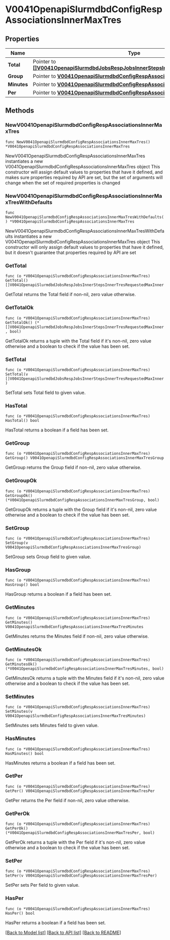 # V0041OpenapiSlurmdbdConfigRespAssociationsInnerMaxTres

## Properties

Name | Type | Description | Notes
------------ | ------------- | ------------- | -------------
**Total** | Pointer to [**[]V0041OpenapiSlurmdbdJobsRespJobsInnerStepsInnerTresRequestedMaxInner**](V0041OpenapiSlurmdbdJobsRespJobsInnerStepsInnerTresRequestedMaxInner.md) | GrpTRES | [optional] 
**Group** | Pointer to [**V0041OpenapiSlurmdbdConfigRespAssociationsInnerMaxTresGroup**](V0041OpenapiSlurmdbdConfigRespAssociationsInnerMaxTresGroup.md) |  | [optional] 
**Minutes** | Pointer to [**V0041OpenapiSlurmdbdConfigRespAssociationsInnerMaxTresMinutes**](V0041OpenapiSlurmdbdConfigRespAssociationsInnerMaxTresMinutes.md) |  | [optional] 
**Per** | Pointer to [**V0041OpenapiSlurmdbdConfigRespAssociationsInnerMaxTresPer**](V0041OpenapiSlurmdbdConfigRespAssociationsInnerMaxTresPer.md) |  | [optional] 

## Methods

### NewV0041OpenapiSlurmdbdConfigRespAssociationsInnerMaxTres

`func NewV0041OpenapiSlurmdbdConfigRespAssociationsInnerMaxTres() *V0041OpenapiSlurmdbdConfigRespAssociationsInnerMaxTres`

NewV0041OpenapiSlurmdbdConfigRespAssociationsInnerMaxTres instantiates a new V0041OpenapiSlurmdbdConfigRespAssociationsInnerMaxTres object
This constructor will assign default values to properties that have it defined,
and makes sure properties required by API are set, but the set of arguments
will change when the set of required properties is changed

### NewV0041OpenapiSlurmdbdConfigRespAssociationsInnerMaxTresWithDefaults

`func NewV0041OpenapiSlurmdbdConfigRespAssociationsInnerMaxTresWithDefaults() *V0041OpenapiSlurmdbdConfigRespAssociationsInnerMaxTres`

NewV0041OpenapiSlurmdbdConfigRespAssociationsInnerMaxTresWithDefaults instantiates a new V0041OpenapiSlurmdbdConfigRespAssociationsInnerMaxTres object
This constructor will only assign default values to properties that have it defined,
but it doesn't guarantee that properties required by API are set

### GetTotal

`func (o *V0041OpenapiSlurmdbdConfigRespAssociationsInnerMaxTres) GetTotal() []V0041OpenapiSlurmdbdJobsRespJobsInnerStepsInnerTresRequestedMaxInner`

GetTotal returns the Total field if non-nil, zero value otherwise.

### GetTotalOk

`func (o *V0041OpenapiSlurmdbdConfigRespAssociationsInnerMaxTres) GetTotalOk() (*[]V0041OpenapiSlurmdbdJobsRespJobsInnerStepsInnerTresRequestedMaxInner, bool)`

GetTotalOk returns a tuple with the Total field if it's non-nil, zero value otherwise
and a boolean to check if the value has been set.

### SetTotal

`func (o *V0041OpenapiSlurmdbdConfigRespAssociationsInnerMaxTres) SetTotal(v []V0041OpenapiSlurmdbdJobsRespJobsInnerStepsInnerTresRequestedMaxInner)`

SetTotal sets Total field to given value.

### HasTotal

`func (o *V0041OpenapiSlurmdbdConfigRespAssociationsInnerMaxTres) HasTotal() bool`

HasTotal returns a boolean if a field has been set.

### GetGroup

`func (o *V0041OpenapiSlurmdbdConfigRespAssociationsInnerMaxTres) GetGroup() V0041OpenapiSlurmdbdConfigRespAssociationsInnerMaxTresGroup`

GetGroup returns the Group field if non-nil, zero value otherwise.

### GetGroupOk

`func (o *V0041OpenapiSlurmdbdConfigRespAssociationsInnerMaxTres) GetGroupOk() (*V0041OpenapiSlurmdbdConfigRespAssociationsInnerMaxTresGroup, bool)`

GetGroupOk returns a tuple with the Group field if it's non-nil, zero value otherwise
and a boolean to check if the value has been set.

### SetGroup

`func (o *V0041OpenapiSlurmdbdConfigRespAssociationsInnerMaxTres) SetGroup(v V0041OpenapiSlurmdbdConfigRespAssociationsInnerMaxTresGroup)`

SetGroup sets Group field to given value.

### HasGroup

`func (o *V0041OpenapiSlurmdbdConfigRespAssociationsInnerMaxTres) HasGroup() bool`

HasGroup returns a boolean if a field has been set.

### GetMinutes

`func (o *V0041OpenapiSlurmdbdConfigRespAssociationsInnerMaxTres) GetMinutes() V0041OpenapiSlurmdbdConfigRespAssociationsInnerMaxTresMinutes`

GetMinutes returns the Minutes field if non-nil, zero value otherwise.

### GetMinutesOk

`func (o *V0041OpenapiSlurmdbdConfigRespAssociationsInnerMaxTres) GetMinutesOk() (*V0041OpenapiSlurmdbdConfigRespAssociationsInnerMaxTresMinutes, bool)`

GetMinutesOk returns a tuple with the Minutes field if it's non-nil, zero value otherwise
and a boolean to check if the value has been set.

### SetMinutes

`func (o *V0041OpenapiSlurmdbdConfigRespAssociationsInnerMaxTres) SetMinutes(v V0041OpenapiSlurmdbdConfigRespAssociationsInnerMaxTresMinutes)`

SetMinutes sets Minutes field to given value.

### HasMinutes

`func (o *V0041OpenapiSlurmdbdConfigRespAssociationsInnerMaxTres) HasMinutes() bool`

HasMinutes returns a boolean if a field has been set.

### GetPer

`func (o *V0041OpenapiSlurmdbdConfigRespAssociationsInnerMaxTres) GetPer() V0041OpenapiSlurmdbdConfigRespAssociationsInnerMaxTresPer`

GetPer returns the Per field if non-nil, zero value otherwise.

### GetPerOk

`func (o *V0041OpenapiSlurmdbdConfigRespAssociationsInnerMaxTres) GetPerOk() (*V0041OpenapiSlurmdbdConfigRespAssociationsInnerMaxTresPer, bool)`

GetPerOk returns a tuple with the Per field if it's non-nil, zero value otherwise
and a boolean to check if the value has been set.

### SetPer

`func (o *V0041OpenapiSlurmdbdConfigRespAssociationsInnerMaxTres) SetPer(v V0041OpenapiSlurmdbdConfigRespAssociationsInnerMaxTresPer)`

SetPer sets Per field to given value.

### HasPer

`func (o *V0041OpenapiSlurmdbdConfigRespAssociationsInnerMaxTres) HasPer() bool`

HasPer returns a boolean if a field has been set.


[[Back to Model list]](../README.md#documentation-for-models) [[Back to API list]](../README.md#documentation-for-api-endpoints) [[Back to README]](../README.md)


